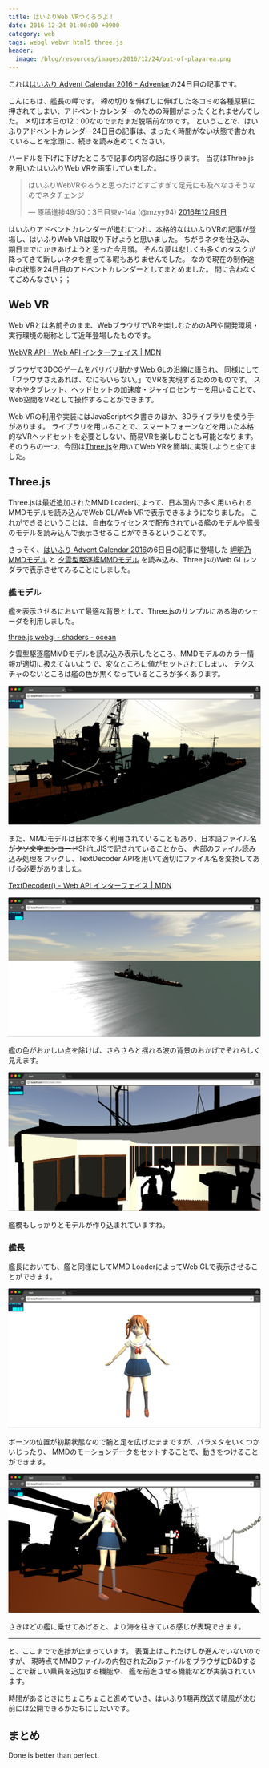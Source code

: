 ```yaml
---
title: はいふりWeb VRつくろうよ！
date: 2016-12-24 01:00:00 +0900
category: web
tags: webgl webvr html5 three.js
header:
  image: /blog/resources/images/2016/12/24/out-of-playarea.png
---
```



これは[はいふり Advent Calendar 2016 - Adventar](http://www.adventar.org/calendars/1382)の24日目の記事です。

こんにちは、艦長の岬です。
締め切りを伸ばしに伸ばした冬コミの各種原稿に押されてしまい、アドベントカレンダーのための時間がまったくとれませんでした。
〆切は本日の12：00なのでまだまだ脱稿前なのです。
ということで、はいふりアドベントカレンダー24日目の記事は、まったく時間がない状態で書かれていることを念頭に、続きを読み進めてください。

<!-- more -->

ハードルを下げに下げたところで記事の内容の話に移ります。
当初はThree.jsを用いたはいふりWeb VRを画策していました。

<blockquote class="twitter-tweet" data-lang="ja"><p lang="ja" dir="ltr">はいふりWebVRやろうと思ったけどすごすぎて足元にも及べなさそうなのでネタチェンジ</p>&mdash; 原稿進捗49/50：3日目東v-14a (@mzyy94) <a href="https://twitter.com/mzyy94/status/807224354161364993">2016年12月9日</a></blockquote>
<script async src="//platform.twitter.com/widgets.js" charset="utf-8"></script>

はいふりアドベントカレンダーが進むにつれ、本格的なはいふりVRの記事が登場し、はいふりWeb VRは取り下げようと思いました。
ちがうネタを仕込み、期日までにかきあげようと思った今月頭。
そんな夢は悲しくも多くのタスクが降ってきて新しいネタを握ってる暇もありませんでした。
なので現在の制作途中の状態を24日目のアドベントカレンダーとしてまとめました。
間に合わなくてごめんなさい；；

## Web VR

Web VRとは名前そのまま、WebブラウザでVRを楽しむためのAPIや開発環境・実行環境の総称として近年登場したものです。

[WebVR API - Web API インターフェイス \| MDN](https://developer.mozilla.org/ja/docs/Web/API/WebVR_API)

ブラウザで3DCGゲームをバリバリ動かす[Web GL](https://www.khronos.org/webgl/)の沿線に語られ、
同様にして「ブラウザさえあれば、なにもいらない。」でVRを実現するためのものです。
スマホやタブレット、ヘッドセットの加速度・ジャイロセンサーを用いることで、Web空間をVRとして操作することができます。

Web VRの利用や実装にはJavaScriptベタ書きのほか、3Dライブラリを使う手があります。
ライブラリを用いることで、スマートフォーンなどを用いた本格的なVRヘッドセットを必要としない、簡易VRを楽しむことも可能となります。
そのうちの一つ、今回は[Three.js](https://threejs.org/)を用いてWeb VRを簡単に実現しようと企てました。

## Three.js

Three.jsは最近追加されたMMD Loaderによって、日本国内で多く用いられるMMDモデルを読み込んでWeb GL/Web VRで表示できるようになりました。
これができるということは、自由なライセンスで配布されている艦のモデルや艦長のモデルを読み込んで表示させることができるということです。

さっそく、[はいふり Advent Calendar 2016](http://www.adventar.org/calendars/1382)の6日目の記事に登場した
[岬明乃MMDモデル](http://www.nicovideo.jp/watch/sm29502246)
と
[夕雲型駆逐艦MMDモデル](http://seiga.nicovideo.jp/seiga/im3973377)
を読み込み、Three.jsのWeb GLレンダラで表示させてみることにしました。

### 艦モデル

艦を表示させるにおいて最適な背景として、Three.jsのサンプルにある海のシェーダを利用しました。

[three.js webgl - shaders - ocean](https://threejs.org/examples/webgl_shaders_ocean.html)

夕雲型駆逐艦MMDモデルを読み込み表示したところ、MMDモデルのカラー情報が適切に扱えてないようで、変なところに値がセットされてしまい、
テクスチャのないところは艦の色が黒くなっているところが多くあります。

![ship1](/blog/resources/images/2016/12/24/ship1.png)

また、MMDモデルは日本で多く利用されていることもあり、日本語ファイル名が<del>クソ文字エンコード</del>Shift_JISで記されていることから、
内部のファイル読み込み処理をフックし、TextDecoder APIを用いて適切にファイル名を変換してあげる必要がありました。

[TextDecoder() - Web API インターフェイス \| MDN](https://developer.mozilla.org/ja/docs/Web/API/TextDecoder/TextDecoder)


![ship2](/blog/resources/images/2016/12/24/ship2.png)

艦の色がおかしい点を除けば、さらさらと揺れる波の背景のおかげでそれらしく見えます。

![ship3](/blog/resources/images/2016/12/24/ship3.png)

艦橋もしっかりとモデルが作り込まれていますね。

### 艦長

艦長においても、艦と同様にしてMMD LoaderによってWeb GLで表示させることができます。

![misakiakeno1](/blog/resources/images/2016/12/24/misakiakeno1.png)

ボーンの位置が初期状態なので腕と足を広げたままですが、パラメタをいくつかいじったり、
MMDのモーションデータをセットすることで、動きをつけることができます。

![misakiakeno2](/blog/resources/images/2016/12/24/misakiakeno2.png)

さきほどの艦に乗せてあげると、より海を往きている感じが表現できます。

---

と、ここまでで進捗が止まっています。
表面上はこれだけしか進んでいないのですが、
現時点でMMDファイルの内包されたZipファイルをブラウザにD&Dすることで新しい乗員を追加する機能や、
艦を前進させる機能などが実装されています。

時間があるときにちょこちょこと進めていき、はいふり1期再放送で晴風が沈む前には公開できるかたちにしたいです。

## まとめ

Done is better than perfect.
